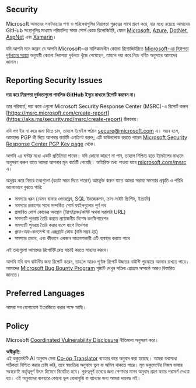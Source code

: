 <!--
CO_OP_TRANSLATOR_METADATA:
{
  "original_hash": "cc205495d4eace1fabcdee963024069f",
  "translation_date": "2025-06-12T11:06:28+00:00",
  "source_file": "SECURITY.md",
  "language_code": "bn"
}
-->
## Security

Microsoft আমাদের সফটওয়্যার পণ্য ও পরিষেবাগুলির নিরাপত্তা গুরুত্বের সাথে গ্রহণ করে, যার মধ্যে রয়েছে আমাদের GitHub সংস্থাগুলির মাধ্যমে পরিচালিত সমস্ত সোর্স কোড রিপোজিটরি, যেমন [Microsoft](https://github.com/Microsoft), [Azure](https://github.com/Azure), [DotNet](https://github.com/dotnet), [AspNet](https://github.com/aspnet) এবং [Xamarin](https://github.com/xamarin)।

যদি আপনি মনে করেন যে আপনি Microsoft-এর মালিকানাধীন কোনো রিপোজিটরিতে [Microsoft-এর নিরাপত্তা দুর্বলতার সংজ্ঞা](https://aka.ms/security.md/definition) অনুযায়ী কোনো নিরাপত্তা দুর্বলতা খুঁজে পেয়েছেন, তাহলে দয়া করে নিচে বর্ণিত অনুসারে আমাদের জানান।

## Reporting Security Issues

**দয়া করে নিরাপত্তা দুর্বলতাগুলো পাবলিক GitHub ইস্যুর মাধ্যমে রিপোর্ট করবেন না।**

তার পরিবর্তে, দয়া করে এগুলো Microsoft Security Response Center (MSRC)-এ রিপোর্ট করুন [https://msrc.microsoft.com/create-report](https://aka.ms/security.md/msrc/create-report) ঠিকানায়।

যদি লগ ইন না করে জমা দিতে চান, তাহলে ইমেইল পাঠান [secure@microsoft.com](mailto:secure@microsoft.com) এ। সম্ভব হলে, আমাদের PGP কী দিয়ে আপনার বার্তাটি এনক্রিপ্ট করুন; এটি ডাউনলোড করতে পারেন [Microsoft Security Response Center PGP Key page](https://aka.ms/security.md/msrc/pgp) থেকে।

আপনি ২৪ ঘণ্টার মধ্যে একটি প্রতিক্রিয়া পাবেন। যদি কোনো কারণে না পান, তাহলে নিশ্চিত হতে ইমেইলের মাধ্যমে অনুসরণ করুন যাতে আমরা আপনার মূল বার্তাটি পেয়েছি। অতিরিক্ত তথ্য পাওয়া যাবে [microsoft.com/msrc](https://www.microsoft.com/msrc) এ।

অনুগ্রহ করে নিচের তথ্যগুলো (যতটা সম্ভব দিতে পারেন) অন্তর্ভুক্ত করুন যাতে আমরা সম্ভাব্য সমস্যার প্রকৃতি ও পরিধি ভালোভাবে বুঝতে পারি:

  * সমস্যার ধরন (যেমন বাফার ওভারফ্লো, SQL ইনজেকশন, ক্রস-সাইট স্ক্রিপ্টিং, ইত্যাদি)
  * সমস্যার প্রকাশের সাথে সম্পর্কিত সোর্স ফাইলগুলোর পূর্ণ পথ
  * প্রভাবিত সোর্স কোডের অবস্থান (ট্যাগ/ব্রাঞ্চ/কমিট অথবা সরাসরি URL)
  * সমস্যাটি পুনরায় তৈরি করতে প্রয়োজনীয় বিশেষ কনফিগারেশন
  * সমস্যাটি পুনরায় তৈরি করার ধাপে ধাপে নির্দেশনা
  * প্রুফ-অফ-কনসেপ্ট বা এক্সপ্লয়ট কোড (যদি সম্ভব হয়)
  * সমস্যার প্রভাব, এবং কীভাবে একজন আক্রমণকারী এটি ব্যবহার করতে পারে

এই তথ্যগুলো আমাদের রিপোর্টটি দ্রুত যাচাই করতে সাহায্য করবে।

আপনি যদি বাগ বাউন্টির জন্য রিপোর্ট করেন, তাহলে আরও পূর্ণাঙ্গ রিপোর্ট উচ্চতর বাউন্টি পুরস্কারে অবদান রাখতে পারে। আমাদের [Microsoft Bug Bounty Program](https://aka.ms/security.md/msrc/bounty) পৃষ্ঠাটি দেখুন সক্রিয় প্রোগ্রাম সম্পর্কে আরও বিস্তারিত জানতে।

## Preferred Languages

আমরা সব যোগাযোগ ইংরেজিতে করার পক্ষে আছি।

## Policy

Microsoft [Coordinated Vulnerability Disclosure](https://aka.ms/security.md/cvd) নীতিমালা অনুসরণ করে।

**অস্বীকৃতি**:  
এই ডকুমেন্টটি AI অনুবাদ সেবা [Co-op Translator](https://github.com/Azure/co-op-translator) ব্যবহার করে অনুবাদ করা হয়েছে। আমরা যথাসাধ্য সঠিকতা নিশ্চিত করার চেষ্টা করি, তবে স্বয়ংক্রিয় অনুবাদে ভুল বা অমিল থাকতে পারে। মূল ডকুমেন্টের নিজস্ব ভাষার সংস্করণই কর্তৃত্বপূর্ণ উৎস হিসেবে বিবেচিত হবে। গুরুত্বপূর্ণ তথ্যের জন্য পেশাদার মানব অনুবাদ গ্রহণ করার পরামর্শ দেওয়া হয়। এই অনুবাদের ব্যবহারে কোনো ভুল বোঝাবুঝি বা ব্যাখ্যার জন্য আমরা দায়বদ্ধ নই।